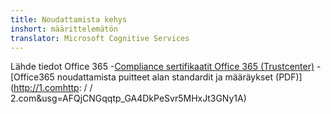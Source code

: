 ```yaml
---
title: Noudattamista kehys
inshort: määrittelemätön
translator: Microsoft Cognitive Services
---
```


Lähde tiedot Office 365
-[Compliance sertifikaatit Office 365 (Trustcenter)](https://products.office.com/en-us/business/office-365-trust-center-compliance-certifications)
-[Office365 noudattamista puitteet alan standardit ja määräykset (PDF)](http://1.comhttp: / / 2.com&usg=AFQjCNGqqtp_GA4DkPeSvr5MHxJt3GNy1A)

